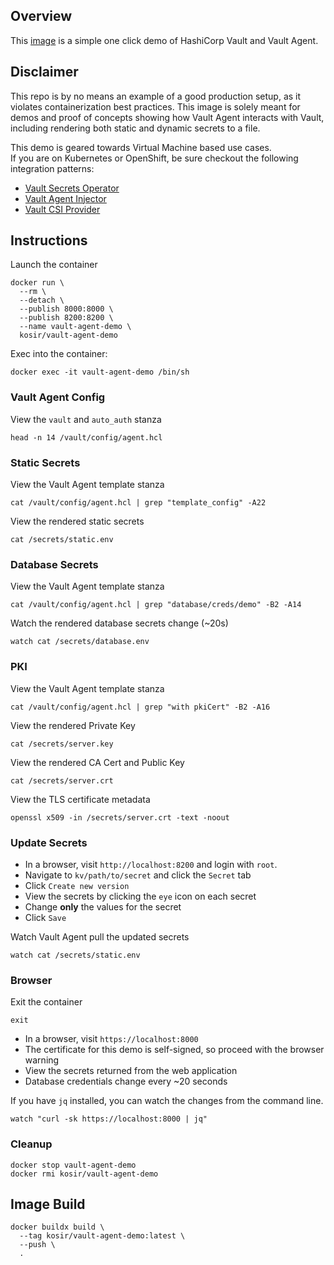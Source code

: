 ## Overview

This [image](https://hub.docker.com/r/kosir/vault-agent-demo) is a simple one click demo of HashiCorp Vault and Vault Agent.

## Disclaimer

This repo is by no means an example of a good production setup, as it violates containerization best practices. This image is solely meant for demos and proof of concepts showing how Vault Agent interacts with Vault, including rendering both static and dynamic secrets to a file.

This demo is geared towards Virtual Machine based use cases. \
If you are on Kubernetes or OpenShift, be sure checkout the following integration patterns:

- [Vault Secrets Operator](https://developer.hashicorp.com/vault/docs/platform/k8s/vso)
- [Vault Agent Injector](https://developer.hashicorp.com/vault/docs/platform/k8s/injector)
- [Vault CSI Provider](https://developer.hashicorp.com/vault/docs/platform/k8s/csi)

## Instructions

Launch the container

```shell
docker run \
  --rm \
  --detach \
  --publish 8000:8000 \
  --publish 8200:8200 \
  --name vault-agent-demo \
  kosir/vault-agent-demo
```

Exec into the container:

```shell
docker exec -it vault-agent-demo /bin/sh
```

### Vault Agent Config

View the `vault` and `auto_auth` stanza

```shell
head -n 14 /vault/config/agent.hcl
```

### Static Secrets

View the Vault Agent template stanza

```shell
cat /vault/config/agent.hcl | grep "template_config" -A22
```

View the rendered static secrets

```shell
cat /secrets/static.env
```

### Database Secrets

View the Vault Agent template stanza

```shell
cat /vault/config/agent.hcl | grep "database/creds/demo" -B2 -A14
```

Watch the rendered database secrets change (~20s)

```shell
watch cat /secrets/database.env
```

### PKI

View the Vault Agent template stanza

```shell
cat /vault/config/agent.hcl | grep "with pkiCert" -B2 -A16
```

View the rendered Private Key

```shell
cat /secrets/server.key
```

View the rendered CA Cert and Public Key

```shell
cat /secrets/server.crt
```

View the TLS certificate metadata

```shell
openssl x509 -in /secrets/server.crt -text -noout
```

### Update Secrets

- In a browser, visit `http://localhost:8200` and login with `root`.
- Navigate to `kv/path/to/secret` and click the `Secret` tab
- Click `Create new version`
- View the secrets by clicking the `eye` icon on each secret
- Change **only** the values for the secret
- Click `Save`

Watch Vault Agent pull the updated secrets

```shell
watch cat /secrets/static.env
```

### Browser

Exit the container

```shell
exit
```

- In a browser, visit `https://localhost:8000`
- The certificate for this demo is self-signed, so proceed with the browser warning
- View the secrets returned from the web application
- Database credentials change every ~20 seconds

If you have `jq` installed, you can watch the changes from the command line.

```shell
watch "curl -sk https://localhost:8000 | jq"
```

### Cleanup

```shell
docker stop vault-agent-demo
docker rmi kosir/vault-agent-demo
```

## Image Build

```shell
docker buildx build \
  --tag kosir/vault-agent-demo:latest \
  --push \
  .
```
